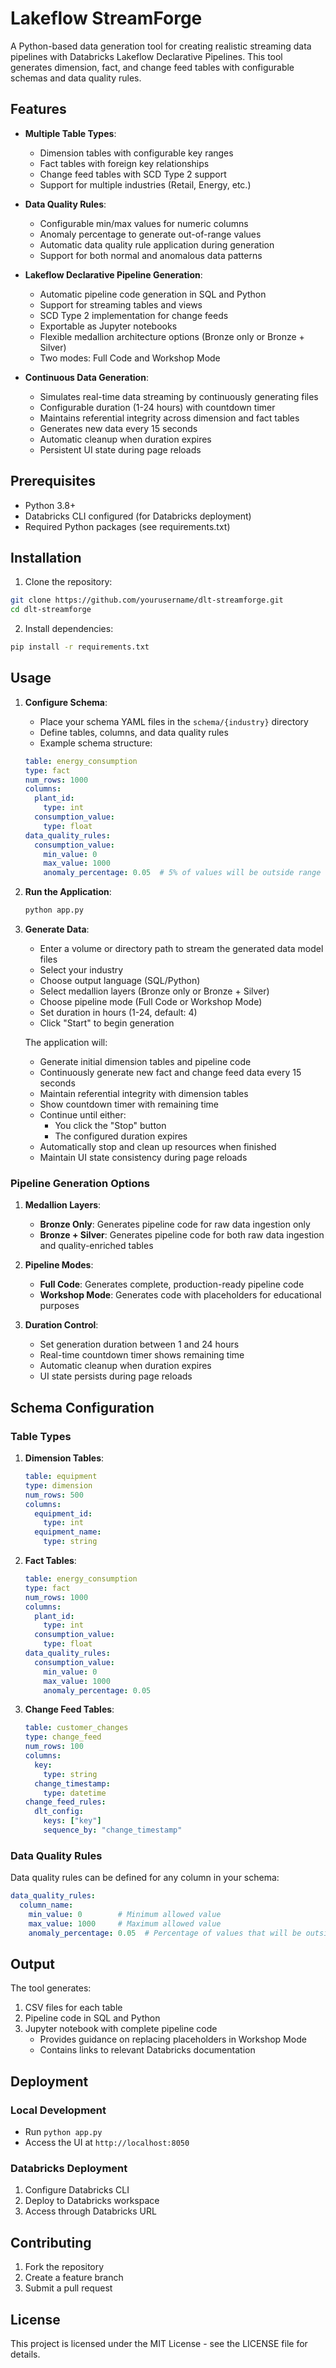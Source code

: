 # Lakeflow StreamForge

A Python-based data generation tool for creating realistic streaming data pipelines with Databricks Lakeflow Declarative Pipelines. This tool generates dimension, fact, and change feed tables with configurable schemas and data quality rules.

## Features

- **Multiple Table Types**:
  - Dimension tables with configurable key ranges
  - Fact tables with foreign key relationships
  - Change feed tables with SCD Type 2 support
  - Support for multiple industries (Retail, Energy, etc.)

- **Data Quality Rules**:
  - Configurable min/max values for numeric columns
  - Anomaly percentage to generate out-of-range values
  - Automatic data quality rule application during generation
  - Support for both normal and anomalous data patterns

- **Lakeflow Declarative Pipeline Generation**:
  - Automatic pipeline code generation in SQL and Python
  - Support for streaming tables and views
  - SCD Type 2 implementation for change feeds
  - Exportable as Jupyter notebooks
  - Flexible medallion architecture options (Bronze only or Bronze + Silver)
  - Two modes: Full Code and Workshop Mode

- **Continuous Data Generation**:
  - Simulates real-time data streaming by continuously generating files
  - Configurable duration (1-24 hours) with countdown timer
  - Maintains referential integrity across dimension and fact tables
  - Generates new data every 15 seconds
  - Automatic cleanup when duration expires
  - Persistent UI state during page reloads

## Prerequisites

- Python 3.8+
- Databricks CLI configured (for Databricks deployment)
- Required Python packages (see requirements.txt)

## Installation

1. Clone the repository:
```bash
git clone https://github.com/yourusername/dlt-streamforge.git
cd dlt-streamforge
```

2. Install dependencies:
```bash
pip install -r requirements.txt
```

## Usage

1. **Configure Schema**:
   - Place your schema YAML files in the `schema/{industry}` directory
   - Define tables, columns, and data quality rules
   - Example schema structure:
   ```yaml
   table: energy_consumption
   type: fact
   num_rows: 1000
   columns:
     plant_id:
       type: int
     consumption_value:
       type: float
   data_quality_rules:
     consumption_value:
       min_value: 0
       max_value: 1000
       anomaly_percentage: 0.05  # 5% of values will be outside range
   ```

2. **Run the Application**:
   ```bash
   python app.py
   ```

3. **Generate Data**:
   - Enter a volume or directory path to stream the generated data model files
   - Select your industry
   - Choose output language (SQL/Python)
   - Select medallion layers (Bronze only or Bronze + Silver)
   - Choose pipeline mode (Full Code or Workshop Mode)
   - Set duration in hours (1-24, default: 4)
   - Click "Start" to begin generation

   The application will:
   - Generate initial dimension tables and pipeline code
   - Continuously generate new fact and change feed data every 15 seconds
   - Maintain referential integrity with dimension tables
   - Show countdown timer with remaining time
   - Continue until either:
     * You click the "Stop" button
     * The configured duration expires
   - Automatically stop and clean up resources when finished
   - Maintain UI state consistency during page reloads

### Pipeline Generation Options

1. **Medallion Layers**:
   - **Bronze Only**: Generates pipeline code for raw data ingestion only
   - **Bronze + Silver**: Generates pipeline code for both raw data ingestion and quality-enriched tables

2. **Pipeline Modes**:
   - **Full Code**: Generates complete, production-ready pipeline code
   - **Workshop Mode**: Generates code with placeholders for educational purposes

3. **Duration Control**:
   - Set generation duration between 1 and 24 hours
   - Real-time countdown timer shows remaining time
   - Automatic cleanup when duration expires
   - UI state persists during page reloads

## Schema Configuration

### Table Types

1. **Dimension Tables**:
   ```yaml
   table: equipment
   type: dimension
   num_rows: 500
   columns:
     equipment_id:
       type: int
     equipment_name:
       type: string
   ```

2. **Fact Tables**:
   ```yaml
   table: energy_consumption
   type: fact
   num_rows: 1000
   columns:
     plant_id:
       type: int
     consumption_value:
       type: float
   data_quality_rules:
     consumption_value:
       min_value: 0
       max_value: 1000
       anomaly_percentage: 0.05
   ```

3. **Change Feed Tables**:
   ```yaml
   table: customer_changes
   type: change_feed
   num_rows: 100
   columns:
     key:
       type: string
     change_timestamp:
       type: datetime
   change_feed_rules:
     dlt_config:
       keys: ["key"]
       sequence_by: "change_timestamp"
   ```

### Data Quality Rules

Data quality rules can be defined for any column in your schema:

```yaml
data_quality_rules:
  column_name:
    min_value: 0        # Minimum allowed value
    max_value: 1000     # Maximum allowed value
    anomaly_percentage: 0.05  # Percentage of values that will be outside range
```

## Output

The tool generates:
1. CSV files for each table
2. Pipeline code in SQL and Python
3. Jupyter notebook with complete pipeline code
   - Provides guidance on replacing placeholders in Workshop Mode
   - Contains links to relevant Databricks documentation

## Deployment

### Local Development
- Run `python app.py`
- Access the UI at `http://localhost:8050`

### Databricks Deployment
1. Configure Databricks CLI
2. Deploy to Databricks workspace
3. Access through Databricks URL

## Contributing

1. Fork the repository
2. Create a feature branch
3. Submit a pull request

## License

This project is licensed under the MIT License - see the LICENSE file for details.
